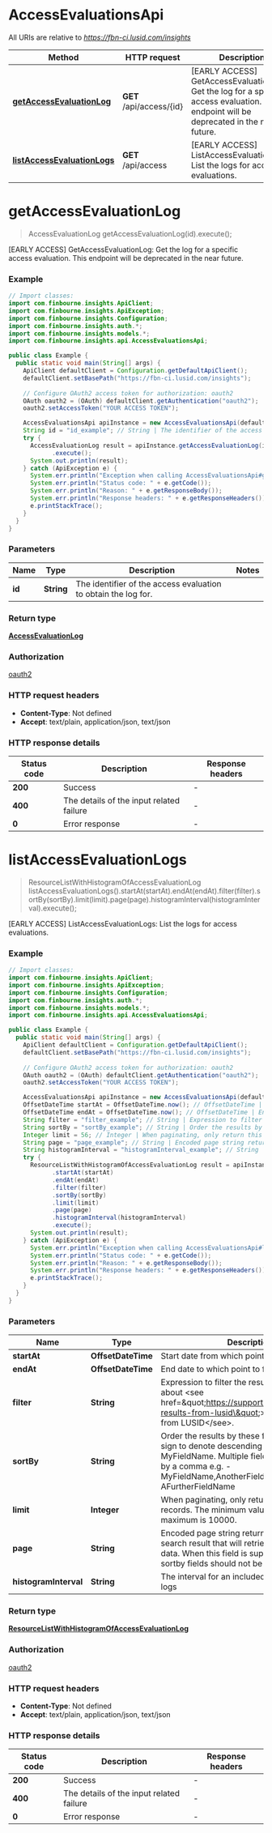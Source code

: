 # AccessEvaluationsApi

All URIs are relative to *https://fbn-ci.lusid.com/insights*

| Method | HTTP request | Description |
|------------- | ------------- | -------------|
| [**getAccessEvaluationLog**](AccessEvaluationsApi.md#getAccessEvaluationLog) | **GET** /api/access/{id} | [EARLY ACCESS] GetAccessEvaluationLog: Get the log for a specific access evaluation.  This endpoint will be deprecated in the near future. |
| [**listAccessEvaluationLogs**](AccessEvaluationsApi.md#listAccessEvaluationLogs) | **GET** /api/access | [EARLY ACCESS] ListAccessEvaluationLogs: List the logs for access evaluations. |


<a id="getAccessEvaluationLog"></a>
# **getAccessEvaluationLog**
> AccessEvaluationLog getAccessEvaluationLog(id).execute();

[EARLY ACCESS] GetAccessEvaluationLog: Get the log for a specific access evaluation.  This endpoint will be deprecated in the near future.

### Example
```java
// Import classes:
import com.finbourne.insights.ApiClient;
import com.finbourne.insights.ApiException;
import com.finbourne.insights.Configuration;
import com.finbourne.insights.auth.*;
import com.finbourne.insights.models.*;
import com.finbourne.insights.api.AccessEvaluationsApi;

public class Example {
  public static void main(String[] args) {
    ApiClient defaultClient = Configuration.getDefaultApiClient();
    defaultClient.setBasePath("https://fbn-ci.lusid.com/insights");
    
    // Configure OAuth2 access token for authorization: oauth2
    OAuth oauth2 = (OAuth) defaultClient.getAuthentication("oauth2");
    oauth2.setAccessToken("YOUR ACCESS TOKEN");

    AccessEvaluationsApi apiInstance = new AccessEvaluationsApi(defaultClient);
    String id = "id_example"; // String | The identifier of the access evaluation to obtain the log for.
    try {
      AccessEvaluationLog result = apiInstance.getAccessEvaluationLog(id)
            .execute();
      System.out.println(result);
    } catch (ApiException e) {
      System.err.println("Exception when calling AccessEvaluationsApi#getAccessEvaluationLog");
      System.err.println("Status code: " + e.getCode());
      System.err.println("Reason: " + e.getResponseBody());
      System.err.println("Response headers: " + e.getResponseHeaders());
      e.printStackTrace();
    }
  }
}
```

### Parameters

| Name | Type | Description  | Notes |
|------------- | ------------- | ------------- | -------------|
| **id** | **String**| The identifier of the access evaluation to obtain the log for. | |

### Return type

[**AccessEvaluationLog**](AccessEvaluationLog.md)

### Authorization

[oauth2](../README.md#oauth2)

### HTTP request headers

 - **Content-Type**: Not defined
 - **Accept**: text/plain, application/json, text/json

### HTTP response details
| Status code | Description | Response headers |
|-------------|-------------|------------------|
| **200** | Success |  -  |
| **400** | The details of the input related failure |  -  |
| **0** | Error response |  -  |

<a id="listAccessEvaluationLogs"></a>
# **listAccessEvaluationLogs**
> ResourceListWithHistogramOfAccessEvaluationLog listAccessEvaluationLogs().startAt(startAt).endAt(endAt).filter(filter).sortBy(sortBy).limit(limit).page(page).histogramInterval(histogramInterval).execute();

[EARLY ACCESS] ListAccessEvaluationLogs: List the logs for access evaluations.

### Example
```java
// Import classes:
import com.finbourne.insights.ApiClient;
import com.finbourne.insights.ApiException;
import com.finbourne.insights.Configuration;
import com.finbourne.insights.auth.*;
import com.finbourne.insights.models.*;
import com.finbourne.insights.api.AccessEvaluationsApi;

public class Example {
  public static void main(String[] args) {
    ApiClient defaultClient = Configuration.getDefaultApiClient();
    defaultClient.setBasePath("https://fbn-ci.lusid.com/insights");
    
    // Configure OAuth2 access token for authorization: oauth2
    OAuth oauth2 = (OAuth) defaultClient.getAuthentication("oauth2");
    oauth2.setAccessToken("YOUR ACCESS TOKEN");

    AccessEvaluationsApi apiInstance = new AccessEvaluationsApi(defaultClient);
    OffsetDateTime startAt = OffsetDateTime.now(); // OffsetDateTime | Start date from which point to fetch logs.
    OffsetDateTime endAt = OffsetDateTime.now(); // OffsetDateTime | End date to which point to fetch logs.
    String filter = "filter_example"; // String | Expression to filter the result set. Read more about <see href=\"https://support.lusid.com/filtering-results-from-lusid\"> filtering results from LUSID</see>.
    String sortBy = "sortBy_example"; // String | Order the results by these fields. Use the '-' sign to denote descending order e.g. -MyFieldName. Multiple fields can be denoted by a comma e.g. -MyFieldName,AnotherFieldName,-AFurtherFieldName
    Integer limit = 56; // Integer | When paginating, only return this number of records. The minimum value is 0 and the maximum is 10000.
    String page = "page_example"; // String | Encoded page string returned from a previous search result that will retrieve the next page of data. When this field is supplied, filter and sortby fields should not be supplied.
    String histogramInterval = "histogramInterval_example"; // String | The interval for an included histogram of the logs
    try {
      ResourceListWithHistogramOfAccessEvaluationLog result = apiInstance.listAccessEvaluationLogs()
            .startAt(startAt)
            .endAt(endAt)
            .filter(filter)
            .sortBy(sortBy)
            .limit(limit)
            .page(page)
            .histogramInterval(histogramInterval)
            .execute();
      System.out.println(result);
    } catch (ApiException e) {
      System.err.println("Exception when calling AccessEvaluationsApi#listAccessEvaluationLogs");
      System.err.println("Status code: " + e.getCode());
      System.err.println("Reason: " + e.getResponseBody());
      System.err.println("Response headers: " + e.getResponseHeaders());
      e.printStackTrace();
    }
  }
}
```

### Parameters

| Name | Type | Description  | Notes |
|------------- | ------------- | ------------- | -------------|
| **startAt** | **OffsetDateTime**| Start date from which point to fetch logs. | [optional] |
| **endAt** | **OffsetDateTime**| End date to which point to fetch logs. | [optional] |
| **filter** | **String**| Expression to filter the result set. Read more about &lt;see href&#x3D;\&quot;https://support.lusid.com/filtering-results-from-lusid\&quot;&gt; filtering results from LUSID&lt;/see&gt;. | [optional] |
| **sortBy** | **String**| Order the results by these fields. Use the &#39;-&#39; sign to denote descending order e.g. -MyFieldName. Multiple fields can be denoted by a comma e.g. -MyFieldName,AnotherFieldName,-AFurtherFieldName | [optional] |
| **limit** | **Integer**| When paginating, only return this number of records. The minimum value is 0 and the maximum is 10000. | [optional] |
| **page** | **String**| Encoded page string returned from a previous search result that will retrieve the next page of data. When this field is supplied, filter and sortby fields should not be supplied. | [optional] |
| **histogramInterval** | **String**| The interval for an included histogram of the logs | [optional] |

### Return type

[**ResourceListWithHistogramOfAccessEvaluationLog**](ResourceListWithHistogramOfAccessEvaluationLog.md)

### Authorization

[oauth2](../README.md#oauth2)

### HTTP request headers

 - **Content-Type**: Not defined
 - **Accept**: text/plain, application/json, text/json

### HTTP response details
| Status code | Description | Response headers |
|-------------|-------------|------------------|
| **200** | Success |  -  |
| **400** | The details of the input related failure |  -  |
| **0** | Error response |  -  |

